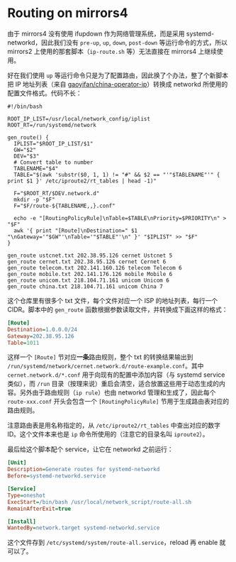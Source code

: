 # Routing on mirrors4

由于 mirrors4 没有使用 ifupdown 作为网络管理系统，而是采用 systemd-networkd，因此我们没有 `pre-up`, `up`, `down`, `post-down` 等运行命令的方式，所以 mirrors2 上使用的那套脚本（`ip-route.sh` 等）无法直接在 mirrors4 上继续使用。

好在我们使用 `up` 等运行命令只是为了配置路由，因此换了个办法，整了个新脚本把 IP 地址列表（来自 [gaoyifan/china-operator-ip](https://github.com/gaoyifan/china-operator-ip)）转换成 networkd 所使用的配置文件格式。代码不长：

```shell
#!/bin/bash

ROOT_IP_LIST=/usr/local/network_config/iplist
ROOT_RT=/run/systemd/network

gen_route() {
  IPLIST="$ROOT_IP_LIST/$1"
  GW="$2"
  DEV="$3"
  # Convert table to number
  TABLENAME="$4"
  TABLE="$(awk 'substr($0, 1, 1) != "#" && $2 == "'"$TABLENAME"'" { print $1 }' /etc/iproute2/rt_tables | head -1)"

  F="$ROOT_RT/$DEV.network.d"
  mkdir -p "$F"
  F="$F/route-${TABLENAME,,}.conf"

  echo -e "[RoutingPolicyRule]\nTable=$TABLE\nPriority=$PRIORITY\n" > "$F"
  awk '{ print "[Route]\nDestination=" $1 "\nGateway='"$GW"'\nTable='"$TABLE"'\n" }' "$IPLIST" >> "$F"
}

gen_route ustcnet.txt 202.38.95.126 cernet Ustcnet 5
gen_route cernet.txt 202.38.95.126 cernet Cernet 6
gen_route telecom.txt 202.141.160.126 telecom Telecom 6
gen_route mobile.txt 202.141.176.126 mobile Mobile 6
gen_route unicom.txt 218.104.71.161 unicom Unicom 6
gen_route china.txt 218.104.71.161 unicom China 7
```

这个仓库里有很多个 txt 文件，每个文件对应一个 ISP 的地址列表，每行一个 CIDR。脚本中的 `gen_route` 函数根据参数读取文件，并转换成下面这样的格式：

```ini
[Route]
Destination=1.0.0.0/24
Gateway=202.38.95.126
Table=1011
```

这样一个 `[Route]` 节对应**一条**路由规则，整个 txt 的转换结果输出到 `/run/systemd/network/cernet.network.d/route-example.conf`。其中 `cernet.network.d/*.conf` 用于向现有的配置中添加内容（与 systemd service 类似），而 `/run` 目录（按理来说）重启会清空，适合放置这些用于动态生成的内容。另外由于路由规则（`ip rule`）也由 networkd 管理和生成了，因此每个 `route-xxx.conf` 开头会包含一个 `[RoutingPolicyRule]` 节用于生成路由表对应的路由规则。

注意路由表是用名称指定的，从 `/etc/iproute2/rt_tables` 中查出对应的数字 ID。这个文件本来也是 `ip` 命令所使用的（注意它的目录名叫 `iproute2`）。

最后给这个脚本配个 service，让它在 networkd 之前运行：

```ini
[Unit]
Description=Generate routes for systemd-networkd
Before=systemd-networkd.service

[Service]
Type=oneshot
ExecStart=/bin/bash /usr/local/network_script/route-all.sh
RemainAfterExit=true

[Install]
WantedBy=network.target systemd-networkd.service
```

这个文件存到 `/etc/systemd/system/route-all.service`，reload 再 enable 就可以了。
